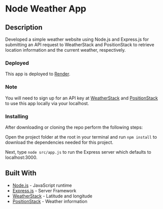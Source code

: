 # Node Weather App

## Description

Developed a simple weather website using Node.js and Express.js for submitting an API request to WeatherStack and PositionStack to retrieve location information and the current weather, respectively.

### Deployed

This app is deployed to [Render](https://weather-website-alaaeldin.onrender.com).

### Note

You will need to sign up for an API key at [WeatherStack](https://weatherstack.com/documentation) and [PositionStack](https://positionstack.com/documentation) to use this app locally via your localhost.

### Installing

After downloading or cloning the repo perform the following steps:

Open the project folder at the root in your terminal and run `npm install` to download the dependencies needed for this project.

Next, type `node src/app.js` to run the Express server which defaults to localhost:3000.

## Built With

- [Node.js](https://nodejs.org/en/) - JavaScript runtime
- [Express.js](https://expressjs.com/) - Server Framework
- [WeatherStack](https://weatherstack.com/documentation) - Latitude and longitude
- [PositionStack](https://positionstack.com/documentation) - Weather information
